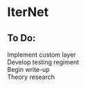 # IterNet

## To Do:
Implement custom layer<br>
Develop testing regiment<br>
Begin write-up<br>
Theory research
